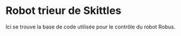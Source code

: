 Robot trieur de Skittles
========================

Ici se trouve la base de code utilisée pour le contrôle du robot
Robus.
